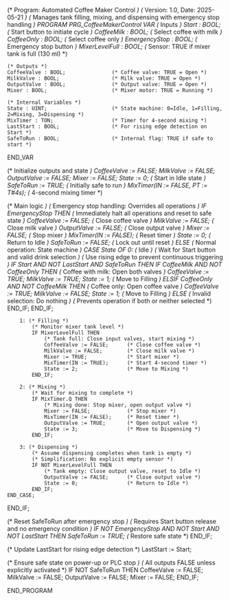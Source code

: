 (* Program: Automated Coffee Maker Control *)
(* Version: 1.0, Date: 2025-05-21 *)
(* Manages tank filling, mixing, and dispensing with emergency stop handling *)
PROGRAM PRG_CoffeeMakerControl
VAR
    (* Inputs *)
    Start : BOOL;                     (* Start button to initiate cycle *)
    CoffeeMilk : BOOL;                (* Select coffee with milk *)
    CoffeeOnly : BOOL;                (* Select coffee only *)
    EmergencyStop : BOOL;             (* Emergency stop button *)
    MixerLevelFull : BOOL;            (* Sensor: TRUE if mixer tank is full (130 ml) *)
    
    (* Outputs *)
    CoffeeValve : BOOL;               (* Coffee valve: TRUE = Open *)
    MilkValve : BOOL;                 (* Milk valve: TRUE = Open *)
    OutputValve : BOOL;               (* Output valve: TRUE = Open *)
    Mixer : BOOL;                     (* Mixer motor: TRUE = Running *)
    
    (* Internal Variables *)
    State : UINT;                     (* State machine: 0=Idle, 1=Filling, 2=Mixing, 3=Dispensing *)
    MixTimer : TON;                   (* Timer for 4-second mixing *)
    LastStart : BOOL;                 (* For rising edge detection on Start *)
    SafeToRun : BOOL;                 (* Internal flag: TRUE if safe to start *)
END_VAR

(* Initialize outputs and state *)
CoffeeValve := FALSE;
MilkValve := FALSE;
OutputValve := FALSE;
Mixer := FALSE;
State := 0;                           (* Start in Idle state *)
SafeToRun := TRUE;                    (* Initially safe to run *)
MixTimer(IN := FALSE, PT := T#4s);    (* 4-second mixing timer *)

(* Main logic *)
(* Emergency stop handling: Overrides all operations *)
IF EmergencyStop THEN
    (* Immediately halt all operations and reset to safe state *)
    CoffeeValve := FALSE;             (* Close coffee valve *)
    MilkValve := FALSE;               (* Close milk valve *)
    OutputValve := FALSE;             (* Close output valve *)
    Mixer := FALSE;                   (* Stop mixer *)
    MixTimer(IN := FALSE);            (* Reset timer *)
    State := 0;                       (* Return to Idle *)
    SafeToRun := FALSE;               (* Lock out until reset *)
ELSE
    (* Normal operation: State machine *)
    CASE State OF
        0: (* Idle *)
            (* Wait for Start button and valid drink selection *)
            (* Use rising edge to prevent continuous triggering *)
            IF Start AND NOT LastStart AND SafeToRun THEN
                IF CoffeeMilk AND NOT CoffeeOnly THEN
                    (* Coffee with milk: Open both valves *)
                    CoffeeValve := TRUE;
                    MilkValve := TRUE;
                    State := 1;           (* Move to Filling *)
                ELSIF CoffeeOnly AND NOT CoffeeMilk THEN
                    (* Coffee only: Open coffee valve *)
                    CoffeeValve := TRUE;
                    MilkValve := FALSE;
                    State := 1;           (* Move to Filling *)
                ELSE
                    (* Invalid selection: Do nothing *)
                    (* Prevents operation if both or neither selected *)
                END_IF;
            END_IF;

        1: (* Filling *)
            (* Monitor mixer tank level *)
            IF MixerLevelFull THEN
                (* Tank full: Close input valves, start mixing *)
                CoffeeValve := FALSE;      (* Close coffee valve *)
                MilkValve := FALSE;        (* Close milk valve *)
                Mixer := TRUE;             (* Start mixer *)
                MixTimer(IN := TRUE);      (* Start 4-second timer *)
                State := 2;                (* Move to Mixing *)
            END_IF;

        2: (* Mixing *)
            (* Wait for mixing to complete *)
            IF MixTimer.Q THEN
                (* Mixing done: Stop mixer, open output valve *)
                Mixer := FALSE;            (* Stop mixer *)
                MixTimer(IN := FALSE);     (* Reset timer *)
                OutputValve := TRUE;       (* Open output valve *)
                State := 3;                (* Move to Dispensing *)
            END_IF;

        3: (* Dispensing *)
            (* Assume dispensing completes when tank is empty *)
            (* Simplification: No explicit empty sensor *)
            IF NOT MixerLevelFull THEN
                (* Tank empty: Close output valve, reset to Idle *)
                OutputValve := FALSE;      (* Close output valve *)
                State := 0;                (* Return to Idle *)
            END_IF;
    END_CASE;
END_IF;

(* Reset SafeToRun after emergency stop *)
(* Requires Start button release and no emergency condition *)
IF NOT EmergencyStop AND NOT Start AND NOT LastStart THEN
    SafeToRun := TRUE;                (* Restore safe state *)
END_IF;

(* Update LastStart for rising edge detection *)
LastStart := Start;

(* Ensure safe state on power-up or PLC stop *)
(* All outputs FALSE unless explicitly activated *)
IF NOT SafeToRun THEN
    CoffeeValve := FALSE;
    MilkValve := FALSE;
    OutputValve := FALSE;
    Mixer := FALSE;
END_IF;

END_PROGRAM
